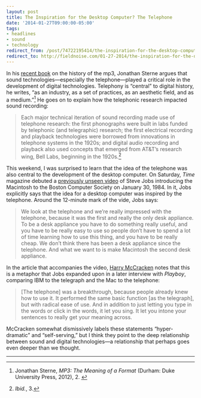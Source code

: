 ```yaml
---
layout: post 
title: The Inspiration for the Desktop Computer? The Telephone 
date: '2014-01-27T09:00:00-05:00' 
tags: 
- headlines 
- sound 
- technology 
redirect_from: /post/74722195414/the-inspiration-for-the-desktop-computer-the-telephone/
redirect_to: http://fieldnoise.com/01-27-2014/the-inspiration-for-the-desktop-computer-the-telephone.html
---
```


In his [recent book](https://www.dukeupress.edu/MP3/) on the history of the mp3, Jonathan Sterne argues that sound technologies—especially the telephone—played a critical role in the development of digital technologies. Telephony is “central” to digital history, he writes, “as an industry, as a set of practices, as an aesthetic field, and as a medium.”[^1] He goes on to explain how the telephonic research impacted sound recording:

> Each major technical iteration of sound recording made use of telephone research: the first phonographs were built in labs funded by telephonic (and telegraphic) research; the first electrical recording and playback technologies were borrowed from innovations in telephone systems in the 1920s; and digital audio recording and playback also used concepts that emerged from AT&T’s research wing, Bell Labs, beginning in the 1920s.[^2]

This weekend, I was surprised to learn that the idea of the telephone was also central to the development of the desktop computer. On Saturday, *Time* magazine debuted a [previously unseen video](http://techland.time.com/2014/01/25/steve-jobs-mac/) of Steve Jobs introducing the Macintosh to the Boston Computer Society on January 30, 1984. In it, Jobs explicitly says that the idea for a desktop computer was inspired by the telephone. Around the 12-minute mark of the vide, Jobs says:

> We look at the telephone and we’re really impressed with the telephone, because it was the first and really the only desk appliance. To be a desk appliance you have to do something really useful, and you have to be really easy to use so people don’t have to spend a lot of time learning how to use this thing, and you have to be really cheap. We don’t think there has been a desk appliance since the telephone. And what we want to is make Macintosh the second desk appliance.

In the article that accompanies the video, [Harry McCracken](https://twitter.com/harrymccracken) notes that this is a metaphor that Jobs expanded upon in a later interview with *Playboy*, comparing IBM to the telegraph and the Mac to the telephone:

> [The telephone] was a breakthrough, because people already knew how to use it. It performed the same basic function [as the telegraph], but with radical ease of use. And in addition to just letting you type in the words or click in the words, it let you sing. It let you intone your sentences to really get your meaning across.

McCracken somewhat dismissively labels these statements “hyper-dramatic” and “self-serving,” but I think they point to the deep relationship between sound and digital technologies—a relationship that perhaps goes even deeper than we thought.

* * * * *

[^1]: Jonathan Sterne, *MP3: The Meaning of a Format* (Durham: Duke University Press, 2012), 2.  

[^2]: *Ibid.*, 3.


